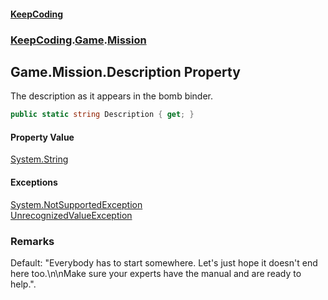 #### [KeepCoding](index.md 'index')
### [KeepCoding](KeepCoding.md 'KeepCoding').[Game](Game.md 'KeepCoding.Game').[Mission](Game.Mission.md 'KeepCoding.Game.Mission')
## Game.Mission.Description Property
The description as it appears in the bomb binder.  
```csharp
public static string Description { get; }
```
#### Property Value
[System.String](https://docs.microsoft.com/en-us/dotnet/api/System.String 'System.String')
#### Exceptions
[System.NotSupportedException](https://docs.microsoft.com/en-us/dotnet/api/System.NotSupportedException 'System.NotSupportedException')  
[UnrecognizedValueException](UnrecognizedValueException.md 'KeepCoding.Internal.UnrecognizedValueException')  
### Remarks
Default: "Everybody has to start somewhere. Let's just hope it doesn't end here too.\n\nMake sure your experts have the manual and are ready to help.".  
